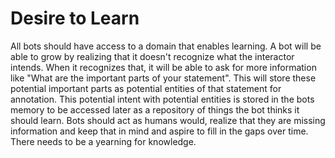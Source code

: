 # Desire to Learn

All bots should have access to a domain that enables learning. A bot will be
able to grow by realizing that it doesn't recognize what the interactor intends.
When it recognizes that, it will be able to ask for more information like "What
are the important parts of your statement". This will store these potential
important parts as potential entities of that statement for annotation. This
potential intent with potential entities is stored in the bots memory to be
accessed later as a repository of things the bot thinks it should learn. Bots
should act as humans would, realize that they are missing information and keep
that in mind and aspire to fill in the gaps over time. There needs to be a
yearning for knowledge.

